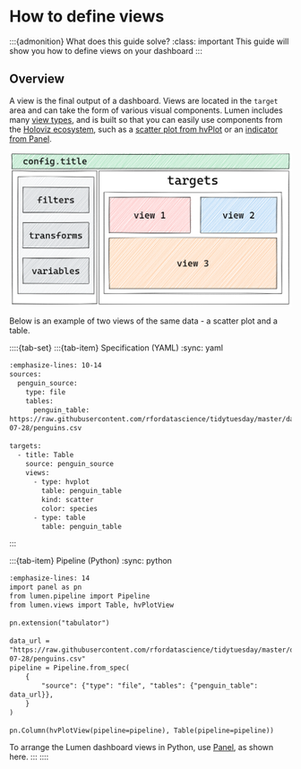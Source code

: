 # How to define views

:::{admonition} What does this guide solve?
:class: important
This guide will show you how to define views on your dashboard
:::

## Overview
A view is the final output of a dashboard.
Views are located in the `target` area and can take the form of various visual components. Lumen includes many [view types](../../reference/view/index.md), and is built so that you can easily use components from the [Holoviz ecosystem](https://holoviz.org/), such as a [scatter plot from hvPlot](https://hvplot.holoviz.org/reference/pandas/scatter.html) or an [indicator from Panel](https://panel.holoviz.org/reference/index.html#indicators).

![](../../_static/excalidraw/lumen_dashboard.png)

Below is an example of two views of the same data - a scatter plot and a table.

::::{tab-set}
:::{tab-item} Specification (YAML)
:sync: yaml
``` {code-block} yaml
:emphasize-lines: 10-14
sources:
  penguin_source:
    type: file
    tables:
      penguin_table: https://raw.githubusercontent.com/rfordatascience/tidytuesday/master/data/2020/2020-07-28/penguins.csv

targets:
  - title: Table
    source: penguin_source
    views:
      - type: hvplot
        table: penguin_table
        kind: scatter
        color: species
      - type: table
        table: penguin_table
```
:::

:::{tab-item} Pipeline (Python)
:sync: python
``` {code-block} python
:emphasize-lines: 14
import panel as pn
from lumen.pipeline import Pipeline
from lumen.views import Table, hvPlotView

pn.extension("tabulator")

data_url = "https://raw.githubusercontent.com/rfordatascience/tidytuesday/master/data/2020/2020-07-28/penguins.csv"
pipeline = Pipeline.from_spec(
    {
        "source": {"type": "file", "tables": {"penguin_table": data_url}},
    }
)

pn.Column(hvPlotView(pipeline=pipeline), Table(pipeline=pipeline))
```
To arrange the Lumen dashboard views in Python, use [Panel](https://panel.holoviz.org/), as shown here.
:::
::::
